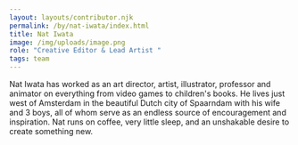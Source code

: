 ```yaml
---
layout: layouts/contributor.njk
permalink: /by/nat-iwata/index.html
title: Nat Iwata
image: /img/uploads/image.png
role: "Creative Editor & Lead Artist "
tags: team
---
```

Nat Iwata has worked as an art director, artist, illustrator, professor and animator on everything from video games to children's books. He lives just west of Amsterdam in the beautiful Dutch city of Spaarndam with his wife and 3 boys, all of whom serve as an endless source of encouragement and inspiration. Nat runs on coffee, very little sleep, and an unshakable desire to create something new.